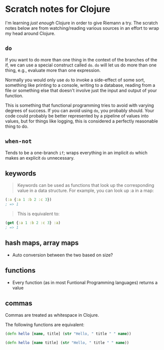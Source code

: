 # Scratch notes for Clojure

I'm learning *just enough* Clojure in order to give Riemann a try. The scratch
notes below are from watching/reading various sources in an effort to wrap my
head around Clojure.

## `do`

If you want to do more than one thing in the context of the branches of the if,
we can use a special construct called `do`. `do` will let us do more than one
thing, e.g., evaluate more than one expression.

Normally you would only use `do` to invoke a side-effect of some sort, something
like printing to a console, writing to a database, reading from a file or something
else that doesn't involve just the input and output of your function.

This is something that functional programming tries to avoid with varying degrees
of success. If you can avoid using `do`, you probably should. Your code could 
probably be better represented by a pipeline of values into values, but for things
like logging, this is considered a perfectly reasonable thing to do.

## `when-not`

Tends to be a one-branch `if`; wraps everything in an implicit `do` which makes an
explicit `do` unnecessary.

## keywords

> Keywords can be used as functions that look up the corresponding value in
> a data structure. For example, you can look up :a in a map:
>
```clojure
(:a {:a 1 :b 2 :c 3})
; => 1
```
>
> This is equivalent to:
>
```clojure
(get {:a 1 :b 2 :c 3} :a)
; => 1
```

## hash maps, array maps

- Auto conversion between the two based on size?

## functions

- Every function (as in most Funtional Programming languages) returns a value

## commas

Commas are treated as whitespace in Clojure.

The following functions are equivalent:

```clojure
(defn hello [name, title] (str "Hello, " title " " name))
```

```clojure
(defn hello [name title] (str "Hello, " title " " name))
```
